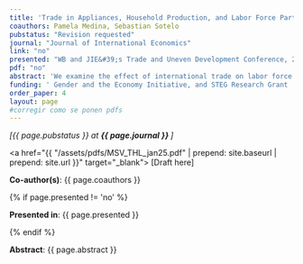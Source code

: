 ```yaml
---
title: 'Trade in Appliances, Household Production, and Labor Force Participation'
coauthors: Pamela Medina, Sebastian Sotelo
pubstatus: "Revision requested"
journal: "Journal of International Economics"
link: "no"
presented: "WB and JIE&#39;s Trade and Uneven Development Conference, 2023 Seminario de Microeconomia Aplicada (MAP), 2022 Annual Meeting of the LACEA-LAMES"
pdf: "no"
abstract: 'We examine the effect of international trade on labor force participation, with afocus on how trade influences labor supply—particularly for women—through reductions in the prices of household appliances that substitute for domestic labor. Using a comprehensive data set from 1981 to 2017, which includes four population censuses, household surveys, and customs records from Peru, and employing an instrumental variable (IV) strategy, we demonstrate that labor force participation rises as appliance import prices fall. This effect is especially pronounced among married and younger women. To further explore these dynamics, we develop and estimate a dynamic general equilibrium model of trade and household production, evaluating the equilibrium effects of declining appliance prices. We find that the reduction in appliance prices during the sample period leads to an increase in female labor force participation by 2 percentage points, explaining one-tenth of the total rise in female labor participation in Peru over the past 30 years. However, the gender wage gap widens by approximately 1.5 percentage points in response to these changes.'
funding: ' Gender and the Economy Initiative, and STEG Research Grant '
order_paper: 4
layout: page
#corregir como se ponen pdfs
---
```

<i> [{{ page.pubstatus }} at <b> {{ page.journal }} </b>] </i>

<a href="{{ "/assets/pdfs/MSV_THL_jan25.pdf" | prepend: site.baseurl | prepend: site.url }}" target="_blank"> [Draft here] </a>

<p><b>Co-author(s)</b>: {{ page.coauthors }} </p>

{% if page.presented != 'no' %}
<p><b>Presented in</b>: {{ page.presented }} </p>
{% endif %}

<div class ="text"><p><b>Abstract</b>: {{ page.abstract }} </p></div>



